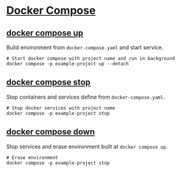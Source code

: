 # [Docker Compose](https://docs.docker.com/compose/)

## [docker compose up](https://docs.docker.com/engine/reference/commandline/compose_up/)

Build environment from `docker-compose.yaml` and start service.

```shell
# Start docker compose with project name and run in background
docker compose -p example-project up --detach
```

## [docker compose stop](https://docs.docker.com/engine/reference/commandline/compose_stop/)

Stop containers and services define from `docker-compose.yaml`.

```shell
# Stop docker services with project name
docker compose -p example-project stop
```

## [docker compose down](https://docs.docker.com/engine/reference/commandline/compose_down/)

Stop services and erase environment built at `docker compose up`.

```shell
# Erase environment
docker compose -p example-project stop
```
